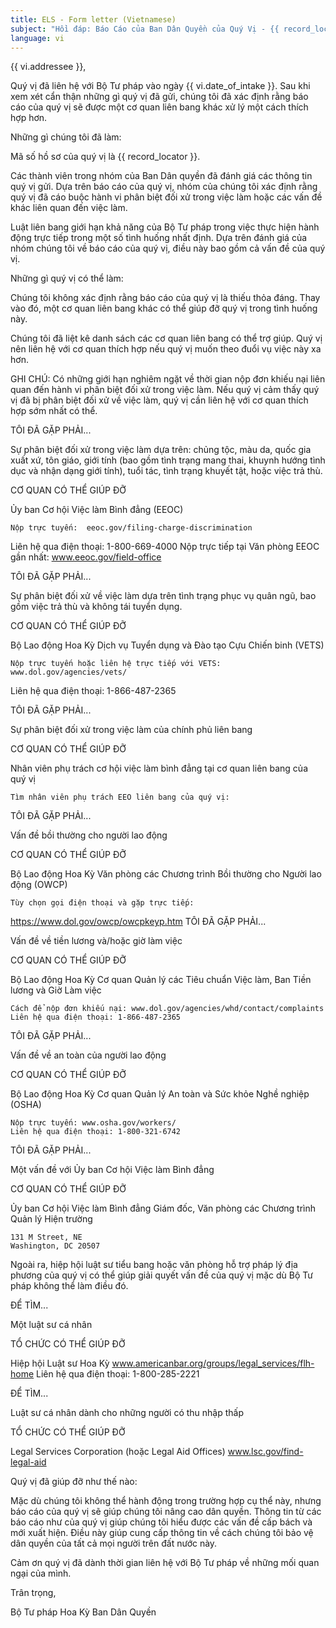 ```yaml
---
title: ELS - Form letter (Vietnamese)
subject: "Hồi đáp: Báo Cáo của Ban Dân Quyền của Quý Vị - {{ record_locator }} từ Phòng {{ vi.section_name }}"
language: vi
---
```

{{ vi.addressee }},

Quý vị đã liên hệ với Bộ Tư pháp vào ngày {{ vi.date_of_intake }}. Sau khi xem xét cẩn thận những gì quý vị đã gửi, chúng tôi đã xác định rằng báo cáo của quý vị sẽ được một cơ quan liên bang khác xử lý một cách thích hợp hơn.

Những gì chúng tôi đã làm:

Mã số hồ sơ của quý vị là {{ record_locator }}.

Các thành viên trong nhóm của Ban Dân quyền đã đánh giá các thông tin quý vị gửi.  Dựa trên báo cáo của quý vị, nhóm của chúng tôi xác định rằng quý vị đã cáo buộc hành vi phân biệt đối xử trong việc làm hoặc các vấn đề khác liên quan đến việc làm.

Luật liên bang giới hạn khả năng của Bộ Tư pháp trong việc thực hiện hành động trực tiếp trong một số tình huống nhất định. Dựa trên đánh giá của nhóm chúng tôi về báo cáo của quý vị, điều này bao gồm cả vấn đề của quý vị.

Những gì quý vị có thể làm:

Chúng tôi không xác định rằng báo cáo của quý vị là thiếu thỏa đáng. Thay vào đó, một cơ quan liên bang khác có thể giúp đỡ quý vị trong tình huống này.

Chúng tôi đã liệt kê danh sách các cơ quan liên bang có thể trợ giúp. Quý vị nên liên hệ với cơ quan thích hợp nếu quý vị muốn theo đuổi vụ việc này xa hơn.

GHI CHÚ: Có những giới hạn nghiêm ngặt về thời gian nộp đơn khiếu nại liên quan đến hành vi phân biệt đối xử trong việc làm. Nếu quý vị cảm thấy quý vị đã bị phân biệt đối xử về việc làm, quý vị cần liên hệ với cơ quan thích hợp sớm nhất có thể.

TÔI ĐÃ GẶP PHẢI...

Sự phân biệt đối xử trong việc làm dựa trên: chủng tộc, màu da, quốc gia xuất xứ, tôn giáo, giới tính (bao gồm tình trạng mang thai, khuynh hướng tình dục và nhận dạng giới tính), tuổi tác, tình trạng khuyết tật, hoặc việc trả thù.

CƠ QUAN CÓ THỂ GIÚP ĐỠ

Ủy ban Cơ hội Việc làm Bình đẳng (EEOC)

    Nộp trực tuyến:  eeoc.gov/filing-charge-discrimination
   Liên hệ qua điện thoại: 1-800-669-4000
    Nộp trực tiếp tại Văn phòng EEOC gần nhất: www.eeoc.gov/field-office

TÔI ĐÃ GẶP PHẢI...

Sự phân biệt đối xử về việc làm dựa trên tình trạng phục vụ quân ngũ, bao gồm việc trả thù và không tái tuyển dụng.

CƠ QUAN CÓ THỂ GIÚP ĐỠ

Bộ Lao động Hoa Kỳ
Dịch vụ Tuyển dụng và Đào tạo Cựu Chiến binh (VETS)

    Nộp trực tuyến hoặc liên hệ trực tiếp với VETS:  www.dol.gov/agencies/vets/
   Liên hệ qua điện thoại: 1-866-487-2365

TÔI ĐÃ GẶP PHẢI...

Sự phân biệt đối xử trong việc làm của chính phủ liên bang

CƠ QUAN CÓ THỂ GIÚP ĐỠ

Nhân viên phụ trách cơ hội việc làm bình đẳng tại cơ quan liên bang của quý vị

    Tìm nhân viên phụ trách EEO liên bang của quý vị:

TÔI ĐÃ GẶP PHẢI...

Vấn đề bồi thường cho người lao động

CƠ QUAN CÓ THỂ GIÚP ĐỠ

Bộ Lao động Hoa Kỳ
Văn phòng các Chương trình Bồi thường cho Người lao động (OWCP)

    Tùy chọn gọi điện thoại và gặp trực tiếp:
https://www.dol.gov/owcp/owcpkeyp.htm
TÔI ĐÃ GẶP PHẢI...

Vấn đề về tiền lương và/hoặc giờ làm việc

CƠ QUAN CÓ THỂ GIÚP ĐỠ

Bộ Lao động Hoa Kỳ
Cơ quan Quản lý các Tiêu chuẩn Việc làm, Ban Tiền lương và Giờ Làm việc

    Cách để nộp đơn khiếu nại: www.dol.gov/agencies/whd/contact/complaints
    Liên hệ qua điện thoại: 1-866-487-2365

TÔI ĐÃ GẶP PHẢI...

Vấn đề về an toàn của người lao động

CƠ QUAN CÓ THỂ GIÚP ĐỠ

Bộ Lao động Hoa Kỳ
Cơ quan Quản lý An toàn và Sức khỏe Nghề nghiệp (OSHA)

    Nộp trực tuyến: www.osha.gov/workers/
    Liên hệ qua điện thoại: 1-800-321-6742

TÔI ĐÃ GẶP PHẢI...

Một vấn đề với Ủy ban Cơ hội Việc làm Bình đẳng

CƠ QUAN CÓ THỂ GIÚP ĐỠ

Ủy ban Cơ hội Việc làm Bình đẳng
Giám đốc, Văn phòng các Chương trình Quản lý Hiện trường

    131 M Street, NE
    Washington, DC 20507

Ngoài ra, hiệp hội luật sư tiểu bang hoặc văn phòng hỗ trợ pháp lý địa phương của quý vị có thể giúp giải quyết vấn đề của quý vị mặc dù Bộ Tư pháp không thể làm điều đó.

ĐỂ TÌM...

Một luật sư cá nhân

TỔ CHỨC CÓ THỂ GIÚP ĐỠ

Hiệp hội Luật sư Hoa Kỳ
www.americanbar.org/groups/legal_services/flh-home
    Liên hệ qua điện thoại: 1-800-285-2221

ĐỂ TÌM...

Luật sư cá nhân dành cho những người có thu nhập thấp

TỔ CHỨC CÓ THỂ GIÚP ĐỠ

Legal Services Corporation (hoặc Legal Aid Offices)
www.lsc.gov/find-legal-aid

Quý vị đã giúp đỡ như thế nào:

Mặc dù chúng tôi không thể hành động trong trường hợp cụ thể này, nhưng báo cáo của quý vị sẽ giúp chúng tôi nâng cao dân quyền. Thông tin từ các báo cáo như của quý vị giúp chúng tôi hiểu được các vấn đề cấp bách và mới xuất hiện.  Điều này giúp cung cấp thông tin về cách chúng tôi bảo vệ dân quyền của tất cả mọi người trên đất nước này.

Cảm ơn quý vị đã dành thời gian liên hệ với Bộ Tư pháp về những mối quan ngại của mình.

Trân trọng,

Bộ Tư pháp Hoa Kỳ
Ban Dân Quyền


